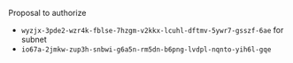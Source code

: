 Proposal to authorize
- `wyzjx-3pde2-wzr4k-fblse-7hzgm-v2kkx-lcuhl-dftmv-5ywr7-gsszf-6ae`
for subnet
- `io67a-2jmkw-zup3h-snbwi-g6a5n-rm5dn-b6png-lvdpl-nqnto-yih6l-gqe`
